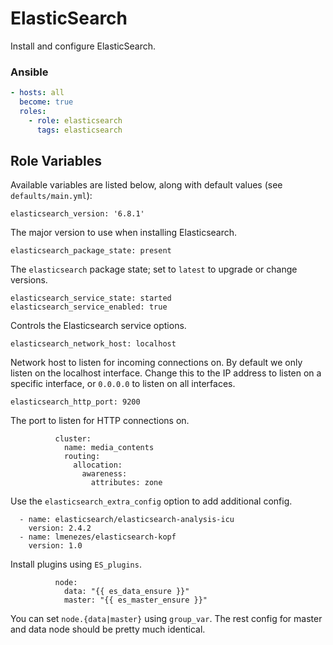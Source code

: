 # ElasticSearch
Install and configure ElasticSearch.

### Ansible

```yaml
- hosts: all
  become: true
  roles:
    - role: elasticsearch
      tags: elasticsearch
```

## Role Variables

Available variables are listed below, along with default values (see `defaults/main.yml`):

    elasticsearch_version: '6.8.1'

The major version to use when installing Elasticsearch.

    elasticsearch_package_state: present

The `elasticsearch` package state; set to `latest` to upgrade or change versions.

    elasticsearch_service_state: started
    elasticsearch_service_enabled: true

Controls the Elasticsearch service options.

    elasticsearch_network_host: localhost

Network host to listen for incoming connections on. By default we only listen on the localhost interface. Change this to the IP address to listen on a specific interface, or `0.0.0.0` to listen on all interfaces.

    elasticsearch_http_port: 9200

The port to listen for HTTP connections on.

```elasticsearch_extra_config:
          cluster:
            name: media_contents
            routing:
              allocation:
                awareness:
                  attributes: zone
```

Use the `elasticsearch_extra_config` option to add additional config.

```ES_plugins:
  - name: elasticsearch/elasticsearch-analysis-icu
    version: 2.4.2
  - name: lmenezes/elasticsearch-kopf
    version: 1.0
```

Install plugins using `ES_plugins`.

```elasticsearch_extra_config:
          node:
            data: "{{ es_data_ensure }}"
            master: "{{ es_master_ensure }}"
```

You can set `node.{data|master}` using `group_var`. The rest config for master and data node should be pretty much identical.

